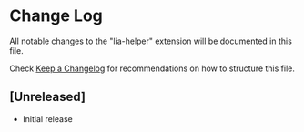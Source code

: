 # Change Log

All notable changes to the "lia-helper" extension will be documented in this file.

Check [Keep a Changelog](http://keepachangelog.com/) for recommendations on how to structure this file.

## [Unreleased]

- Initial release